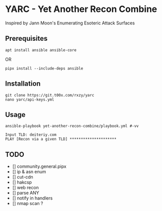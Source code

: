 # YARC - Yet Another Recon Combine

Inspired by Jann Moon's Enumerating Esoteric Attack Surfaces 

## Prerequisites

```
apt install ansible ansible-core
```
OR
```
pipx install --include-deps ansible
```
## Installation

```
git clone https://git.t00x.com/rxzy/yarc
nano yarc/api-keys.yml
```


## Usage
```
ansible-playbook yet-another-recon-combine/playbook.yml #-vv

Input TLD: deiteriy.com
PLAY [Recon via a given TLD] *********************
```

## TODO

- [] community.general.pipx
- [] ip & asn enum
- [] cut-cdn
- [] hakcsp
- [] web recon
- [] parse ANY
- [] notify in handlers
- [] nmap scan ?